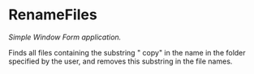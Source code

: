# RenameFiles
*Simple Window Form application.*

Finds all files containing the substring " copy" in the name in the folder specified by the user, and removes this substring in the file names.
